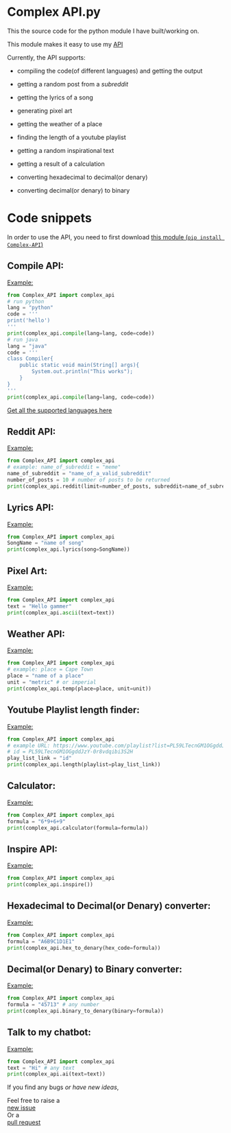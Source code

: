 # Complex API.py
This the source code for the python module I have built/working on.

This module makes it easy to use my [API](https://github.com/JagTheFriend/APICode)

Currently, the API supports:
  + compiling the code(of different languages) and getting the output
  + getting a random post from a _subreddit_
  + getting the lyrics of a song

  + generating pixel art
  + getting the weather of a place
  + finding the length of a youtube playlist

  + getting a random inspirational text
  + getting a result of a calculation
  + converting hexadecimal to decimal(or denary)
  + converting decimal(or denary) to binary


# Code snippets
In order to use the API,
you need to first download [this module (`pip install Complex-API`)](https://pypi.org/project/Complex-API/)

## Compile API:
[Example:](https://github.com/JagTheFriend/Complex-API/pulls)
```py
from Complex_API import complex_api
# run python
lang = "python"
code = '''
print('hello')
'''
print(complex_api.compile(lang=lang, code=code))
# run java
lang = "java"
code = '''
class Compiler{
    public static void main(String[] args){
        System.out.println("This works");
    }
}
'''
print(complex_api.compile(lang=lang, code=code))
```
[Get all the supported languages here](https://API.jagthefriend.repl.co/compile=support_support)

## Reddit API:
[Example:](https://API.jagthefriend.repl.co/reddit=meme+10)
```py
from Complex_API import complex_api
# example: name_of_subreddit = "meme"
name_of_subreddit = "name_of_a_valid_subreddit"
number_of_posts = 10 # number of posts to be returned
print(complex_api.reddit(limit=number_of_posts, subreddit=name_of_subreddit))
```

## Lyrics API:
[Example:](https://API.jagthefriend.repl.co/lyrics+falling)
```py
from Complex_API import complex_api
SongName = "name of song"
print(complex_api.lyrics(song=SongName))
```

## Pixel Art:
[Example:](https://API.jagthefriend.repl.co/ascii_hello)
```py
from Complex_API import complex_api
text = "Hello gammer"
print(complex_api.ascii(text=text))
```

## Weather API:
[Example:](https://API.jagthefriend.repl.co/temp=America+metric)
```py
from Complex_API import complex_api
# example: place = Cape Town
place = "name of a place"
unit = "metric" # or imperial
print(complex_api.temp(place=place, unit=unit))
```

## Youtube Playlist length finder:
[Example:](https://API.jagthefriend.repl.co/length+PL59LTecnGM1OGgddJzY-0r8vdqibi3S2H)
```py
from Complex_API import complex_api
# example URL: https://www.youtube.com/playlist?list=PL59LTecnGM1OGgddJzY-0r8vdqibi3S2H
# id = PL59LTecnGM1OGgddJzY-0r8vdqibi3S2H
play_list_link = "id"
print(complex_api.length(playlist=play_list_link))
```

## Calculator:
[Example:](https://API.jagthefriend.repl.co/cal_6*9+6+9)
```py
from Complex_API import complex_api
formula = "6*9+6+9"
print(complex_api.calculator(formula=formula))
```

## Inspire API:
[Example:](https://API.jagthefriend.repl.co/inspire)
```py
from Complex_API import complex_api
print(complex_api.inspire())
```

## Hexadecimal to Decimal(or Denary) converter:
[Example:](https://API.jagthefriend.repl.co/hex+ABCDEF)
```py
from Complex_API import complex_api
formula = "A6B9C1D1E1"
print(complex_api.hex_to_denary(hex_code=formula))
```

## Decimal(or Denary) to Binary converter:
[Example:](https://API.jagthefriend.repl.co/binary=1969)
```py
from Complex_API import complex_api
formula = "45713" # any number
print(complex_api.binary_to_denary(binary=formula))
```

## Talk to my chatbot:
[Example:](https://API.jagthefriend.repl.co/ai_"Hello")
```py
from Complex_API import complex_api
text = "Hi" # any text
print(complex_api.ai(text=text))
```

If you find any bugs _or have new ideas_,

Feel free to raise a <br>
[new issue](https://github.com/JagTheFriend/Complex-API/issues)
<br>
Or a <br>
[pull request](https://github.com/JagTheFriend/Complex-API/pulls)
